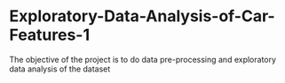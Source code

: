 # Exploratory-Data-Analysis-of-Car-Features-1
The objective of the project is to do data pre-processing and exploratory data analysis of the dataset
